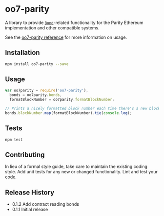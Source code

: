 oo7-parity
=========

A library to provide [`Bond`](https://github.com/ethcore/oo7#oo7)-related functionality for the Parity Ethereum
implementation and other compatible systems.

See the [oo7-parity reference](https://github.com/paritytech/parity/wiki/oo7-Parity-Reference)
for more information on usage.

## Installation

```sh
npm install oo7-parity --save
```

## Usage

```javascript
var oo7parity = require('oo7-parity'),
  bonds = oo7parity.bonds,
  formatBlockNumber = oo7parity.formatBlockNumber;

// Prints a nicely formatted block number each time there's a new block.
bonds.blockNumber.map(formatBlockNumber).tie(console.log);
```

## Tests

```sh
npm test
```

## Contributing

In lieu of a formal style guide, take care to maintain the existing coding style.
Add unit tests for any new or changed functionality. Lint and test your code.

## Release History

* 0.1.2 Add contract reading bonds
* 0.1.1 Initial release
